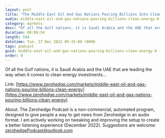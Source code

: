```yaml
---
layout: post
title: "The Middle East Oil And Gas Nations Pouring Billions Into Clean Energy"
audio: middle-east-oil-and-gas-nations-pouring-billions-clean-energy-0
category: markets
desc: "Of all the Gulf nations, it is Saudi Arabia and the UAE that are leading the way when it comes to clean energy investments..."
duration: 00:09:54
length: 594
datetime: Tue, 27 Dec 2022 09:15:00 +0000
tags: podcast
guid: middle-east-oil-and-gas-nations-pouring-billions-clean-energy-0
order: 0
---
```

Of all the Gulf nations, it is Saudi Arabia and the UAE that are leading the way when it comes to clean energy investments...

Link: [https://www.zerohedge.com/markets/middle-east-oil-and-gas-nations-pouring-billions-clean-energy](https://www.zerohedge.com/markets/middle-east-oil-and-gas-nations-pouring-billions-clean-energy)

About: The Zerohedge Podcast is a non-commercial, automated program, designed to give people a way to get news from Zerohedge in an audio format.  I am actively working on tweaking and improving the setup to create a better listening experience (December 2022).  Suggestions are welcome: [zerohedgePodcast@outlook.com](mailto:zerohedgePodcast@outlook.com)